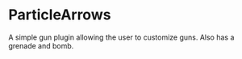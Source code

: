 # ParticleArrows
A simple gun plugin allowing the user to customize guns.  Also has a grenade and bomb.
